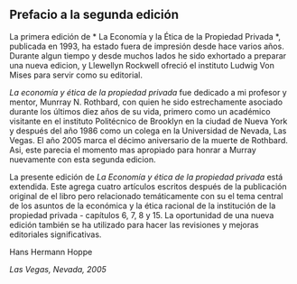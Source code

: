 ## Prefacio a la segunda edición

La primera edición de * La Economía y la Ética de la Propiedad Privada *, publicada en 1993, ha estado fuera de impresión desde hace varios años. Durante algun tiempo y desde muchos lados he sido exhortado a preparar una nueva edicion, y Llewellyn Rockwell ofreció el instituto Ludwig Von Mises para servir como su editorial.

*La economía y ética de la propiedad privada* fue dedicado a mi profesor y mentor, Munrray N. Rothbard, con quien he sido estrechamente asociado durante los últimos diez años de su vida, primero como un académico visitante en el instituto Politécnico de Brooklyn en la ciudad de Nueva York y después del año 1986 como un colega en la Universidad de Nevada, Las Vegas. El año 2005 marca el décimo aniversario de la muerte de Rothbard. Asi, este parecia el momento mas apropiado para honrar a Murray nuevamente con esta segunda edicion.

La presente edición de *La Economía y ética de la propiedad privada* está extendida. Este agrega cuatro artículos escritos después de la publicación original de el libro pero relacionado temáticamente con su el tema central de los asuntos de la económica y la ética racional de la institución de la propiedad privada - capítulos 6, 7, 8 y 15. La oportunidad de una nueva edición también se ha utilizado para hacer las revisiones y mejoras editoriales significativas.

Hans Hermann Hoppe

*Las Vegas, Nevada, 2005*
